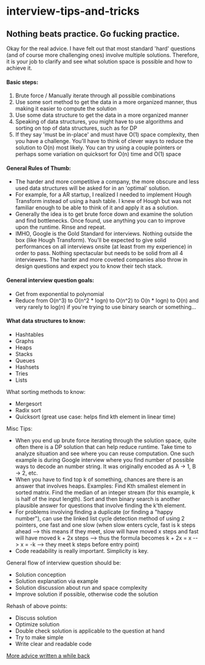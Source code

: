# interview-tips-and-tricks

## Nothing beats practice. Go fucking practice.

Okay for the real advice. I have felt out that most standard 'hard' questions (and of course more challenging ones) involve multiple solutions. Therefore, it is your job to clarify and see what solution space is possible and how to achieve it.

#### Basic steps: ####

1. Brute force / Manually iterate through all possible combinations
2. Use some sort method to get the data in a more organized manner, thus making it easier to compute the solution
3. Use some data structure to get the data in a more organized manner
4. Speaking of data structures, you might have to use algorithms and sorting on top of data structures, such as for DP
5. If they say 'must be in-place' and must have O(1) space complexity, then you have a challenge. You'll have to think of clever ways to reduce the solution to O(n) most likely. You can try using a couple pointers or perhaps some variation on quicksort for O(n) time and O(1) space

#### General Rules of Thumb: ####

* The harder and more competitive a company, the more obscure and less used data structures will be asked for in an 'optimal' solution.
* For example, for a AR startup, I realized I needed to implement Hough Transform instead of using a hash table. I knew of Hough but was not familiar enough to be able to think of it and apply it as a solution.
* Generally the idea is to get brute force down and examine the solution and find bottlenecks. Once found, use anything you can to improve upon the runtime. Rinse and repeat.
* IMHO, Google is the Gold Standard for interviews. Nothing outside the box (like Hough Transform). You'll be expected to give solid performances on all interviews onsite (at least from my experience) in order to pass. Nothing spectacular but needs to be solid from all 4 interviewers. The harder and more coveted companies also throw in design questions and expect you to know their tech stack.

#### General interview question goals: ####

* Get from exponential to polynomial
* Reduce from O(n^3) to O(n^2 * logn) to O(n^2) to O(n * logn) to O(n) and very rarely to log(n) if you're trying to use binary search or something...

#### What data structures to know: ####

* Hashtables
* Graphs
* Heaps
* Stacks
* Queues
* Hashsets
* Tries
* Lists

What sorting methods to know:

* Mergesort
* Radix sort
* Quicksort (great use case: helps find kth element in linear time)

Misc Tips:

* When you end up brute force iterating through the solution space, quite often there is a DP solution that can help reduce runtime. Take time to analyze situation and see where you can reuse computation. One such example is during Google interview where you find number of possible ways to decode an number string. It was originally encoded as A -> 1, B -> 2, etc. 
* When you have to find top k of something, chances are there is an answer that involves heaps. Examples: Find Kth smallest element in sorted matrix. Find the median of an integer stream (for this example, k is half of the input length). Sort and then binary search is another plausible answer for questions that involve finding the k'th element.
* For problems involving finding a duplicate (or finding a "happy number"), can use the linked list cycle detection method of using 2 pointers, one fast and one slow (when slow enters cycle, fast is k steps ahead --> this means if they meet, slow will have moved x steps and fast will have moved k + 2x steps --> thus the formula becomes k + 2x = x --> x = -k --> they meet k steps before entry point)
* Code readability is really important. Simplicity is key.

General flow of interview question should be:
* Solution conception
* Solution explanation via example
* Solution discussion about run and space complexity
* Improve solution if possible, otherwise code the solution

Rehash of above points:
* Discuss solution
* Optimize solution
* Double check solution is applicable to the question at hand
* Try to make simple
* Write clear and readable code


[More advice written a while back](https://medium.com/@Stoic.Sleeper/tips-on-new-grad-software-interviews-27d91fbb31a#.sn8rtwhxa)
